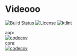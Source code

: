 # Videooo
[![Build Status][build-status-svg]][build-status-link] 
[![License][license-svg]][license-link] 
[![ktlint][ktlint-svg]][ktlint-link]

app:  
[![codecov][coverage-svg-app]][coverage-link]  
core:  
[![codecov][coverage-svg-core]][coverage-link]

[build-status-svg]: https://travis-ci.org/mateuszwisniewski/Videooo.svg?branch=master
[build-status-link]: https://travis-ci.org/mateuszwisniewski/Videooo
[coverage-svg-app]: https://codecov.io/gh/mateuszwisniewski/Videooo/branch/master/graphs/badge.svg?flag=app
[coverage-svg-core]: https://codecov.io/gh/mateuszwisniewski/Videooo/branch/master/graphs/badge.svg?flag=core
[coverage-link]: https://codecov.io/gh/mateuszwisniewski/Videooo
[license-svg]: https://img.shields.io/badge/License-Apache%202.0-blue.svg
[license-link]: https://github.com/mateuszwisniewski/Videooo/blob/master/LICENSE
[ktlint-link]: hhttps://ktlint.github.io/
[ktlint-svg]: https://img.shields.io/badge/code%20style-%E2%9D%A4-FF4081.svg